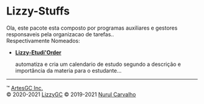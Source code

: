 # Lizzy-Stuffs

Ola, este pacote esta composto por programas auxiliares e gestores \
responsaveis pela organizacao de tarefas.. \
Respectivamente Nomeados:

- [**Lizzy-Etudi'Order**](https://lizzygc.github.io/etudi-order "Acesse a pagina do projecto!")

    automatiza e cria um calendario de estudo
    segundo a descrição e importância da materia
    para o estudante…

---

&trade; [ArtesGC Inc.](https://artesgc.home.blog) \
&copy; 2020-2021 [LizzyGC](https://github.com/LizzyGC)
&copy; 2019-2021 [Nurul Carvalho](mailto:nuruldecarvalho@gmail.com)
